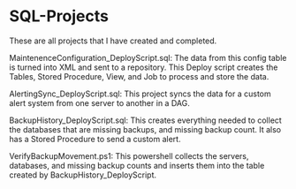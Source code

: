 # SQL-Projects 
These are all projects that I have created and completed.

MaintenenceConfiguration_DeployScript.sql: The data from this config table is turned into XML and sent to a repository. This Deploy script creates the Tables, Stored Procedure, View, and Job to process and store the data.
  
AlertingSync_DeployScript.sql: This project syncs the data for a custom alert system from one server to another in a DAG.

BackupHistory_DeployScript.sql: This creates everything needed to collect the databases that are missing backups, and missing backup count. It also has a Stored Procedure to send a custom alert.

VerifyBackupMovement.ps1: This powershell collects the servers, databases, and missing backup counts and inserts them into the table created by BackupHistory_DeployScript.



  
